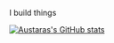 I build things

[![Austaras's GitHub stats](https://github-readme-stats.vercel.app/api?username=austarastheme=tokyonight)](https://github.com/anuraghazra/github-readme-stats)
